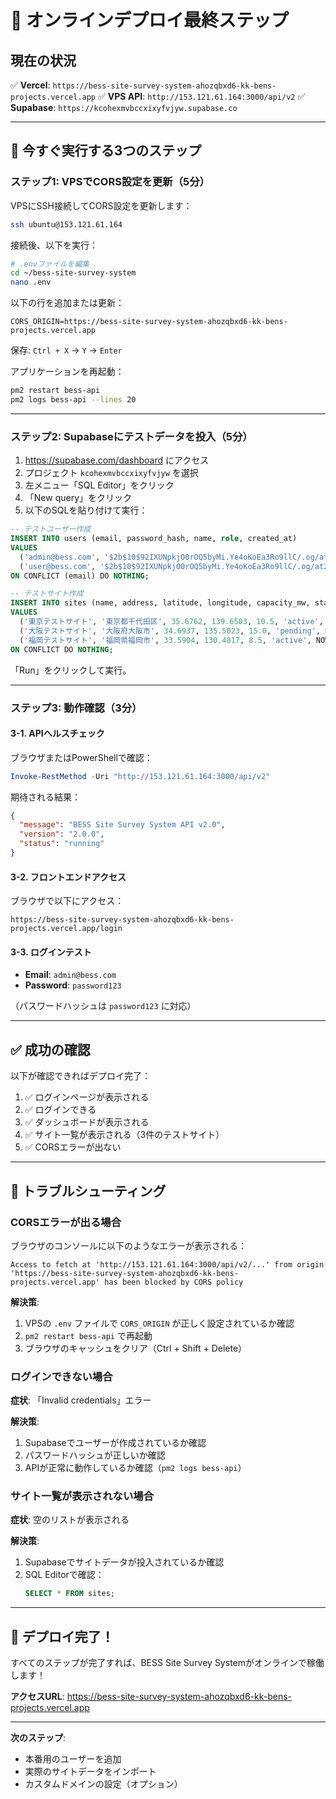 # 🚀 オンラインデプロイ最終ステップ

## 現在の状況

✅ **Vercel**: `https://bess-site-survey-system-ahozqbxd6-kk-bens-projects.vercel.app`
✅ **VPS API**: `http://153.121.61.164:3000/api/v2`
✅ **Supabase**: `https://kcohexmvbccxixyfvjyw.supabase.co`

---

## 🎯 今すぐ実行する3つのステップ

### ステップ1: VPSでCORS設定を更新（5分）

VPSにSSH接続してCORS設定を更新します：

```bash
ssh ubuntu@153.121.61.164
```

接続後、以下を実行：

```bash
# .envファイルを編集
cd ~/bess-site-survey-system
nano .env
```

以下の行を追加または更新：

```env
CORS_ORIGIN=https://bess-site-survey-system-ahozqbxd6-kk-bens-projects.vercel.app
```

保存: `Ctrl + X` → `Y` → `Enter`

アプリケーションを再起動：

```bash
pm2 restart bess-api
pm2 logs bess-api --lines 20
```

---

### ステップ2: Supabaseにテストデータを投入（5分）

1. https://supabase.com/dashboard にアクセス
2. プロジェクト `kcohexmvbccxixyfvjyw` を選択
3. 左メニュー「SQL Editor」をクリック
4. 「New query」をクリック
5. 以下のSQLを貼り付けて実行：

```sql
-- テストユーザー作成
INSERT INTO users (email, password_hash, name, role, created_at)
VALUES 
  ('admin@bess.com', '$2b$10$92IXUNpkjO0rOQ5byMi.Ye4oKoEa3Ro9llC/.og/at2.uheWG/igi', 'Admin User', 'admin', NOW()),
  ('user@bess.com', '$2b$10$92IXUNpkjO0rOQ5byMi.Ye4oKoEa3Ro9llC/.og/at2.uheWG/igi', 'Test User', 'user', NOW())
ON CONFLICT (email) DO NOTHING;

-- テストサイト作成
INSERT INTO sites (name, address, latitude, longitude, capacity_mw, status, created_at)
VALUES 
  ('東京テストサイト', '東京都千代田区', 35.6762, 139.6503, 10.5, 'active', NOW()),
  ('大阪テストサイト', '大阪府大阪市', 34.6937, 135.5023, 15.0, 'pending', NOW()),
  ('福岡テストサイト', '福岡県福岡市', 33.5904, 130.4017, 8.5, 'active', NOW())
ON CONFLICT DO NOTHING;
```

「Run」をクリックして実行。

---

### ステップ3: 動作確認（3分）

#### 3-1. APIヘルスチェック

ブラウザまたはPowerShellで確認：

```powershell
Invoke-RestMethod -Uri "http://153.121.61.164:3000/api/v2"
```

期待される結果：
```json
{
  "message": "BESS Site Survey System API v2.0",
  "version": "2.0.0",
  "status": "running"
}
```

#### 3-2. フロントエンドアクセス

ブラウザで以下にアクセス：

```
https://bess-site-survey-system-ahozqbxd6-kk-bens-projects.vercel.app/login
```

#### 3-3. ログインテスト

- **Email**: `admin@bess.com`
- **Password**: `password123`

（パスワードハッシュは `password123` に対応）

---

## ✅ 成功の確認

以下が確認できればデプロイ完了：

1. ✅ ログインページが表示される
2. ✅ ログインできる
3. ✅ ダッシュボードが表示される
4. ✅ サイト一覧が表示される（3件のテストサイト）
5. ✅ CORSエラーが出ない

---

## 🔧 トラブルシューティング

### CORSエラーが出る場合

ブラウザのコンソールに以下のようなエラーが表示される：
```
Access to fetch at 'http://153.121.61.164:3000/api/v2/...' from origin 'https://bess-site-survey-system-ahozqbxd6-kk-bens-projects.vercel.app' has been blocked by CORS policy
```

**解決策**:
1. VPSの `.env` ファイルで `CORS_ORIGIN` が正しく設定されているか確認
2. `pm2 restart bess-api` で再起動
3. ブラウザのキャッシュをクリア（Ctrl + Shift + Delete）

### ログインできない場合

**症状**: 「Invalid credentials」エラー

**解決策**:
1. Supabaseでユーザーが作成されているか確認
2. パスワードハッシュが正しいか確認
3. APIが正常に動作しているか確認（`pm2 logs bess-api`）

### サイト一覧が表示されない場合

**症状**: 空のリストが表示される

**解決策**:
1. Supabaseでサイトデータが投入されているか確認
2. SQL Editorで確認：
   ```sql
   SELECT * FROM sites;
   ```

---

## 🎉 デプロイ完了！

すべてのステップが完了すれば、BESS Site Survey Systemがオンラインで稼働します！

**アクセスURL**: https://bess-site-survey-system-ahozqbxd6-kk-bens-projects.vercel.app

---

**次のステップ**:
- 本番用のユーザーを追加
- 実際のサイトデータをインポート
- カスタムドメインの設定（オプション）
